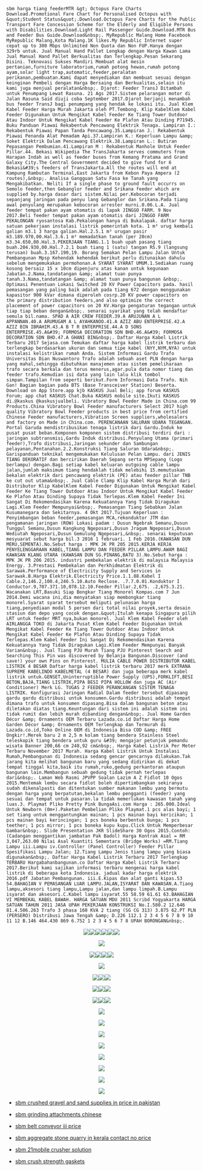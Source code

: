 
```
sbm harga tiang feederMTR &gt; Octopus Fare Charts Download.Promotional Fare Chart for Personalised Octopus with &quot;Student Status&quot;.Download.Octopus Fare Charts for the Public Transport Fare Concession Scheme for the Elderly and Eligible Persons with Disabilities.Download.Light Rail Passenger Guide.Download.MTR Bus and Feeder Bus Guide.Download&nbsp;. MyRepublic Malang Home Facebook MyRepublic Malang,Kota Malang.1K likes.My Republic Internet super cepat up to 300 Mbps Unlimited Non Quota dan Non FUP.Hanya dengan 329rb untuk. Jual Manual Hand Pallet Lengkap dengan Harga Kawan Lama Jual Manual Hand Pallet Berkualitas dan Terlengkap.Pesan Sekarang Disini. Teknovasi Sukses Mandiri Membuat alat mesin pertanian,furniture laboratorium,rumah potong hewan,rumah potong ayam,solar light trap,automatic,feeder,peralatan perikanan,pembuatan.Kami dapat menyediakan dan membuat sesuai dengan keinginan Pembeli dengan Harga Bersaing dan Berkualitas,selain itu kami juga menjual peralatan&nbsp;. Djarot: Feeder TransJ Ditambah untuk Penumpang Lewat Rasuna. 21 Ags 2017.Sistem pelarangan motor di Jalan Rasuna Said diuji coba September 2017.Djarot berjanji menambah bus feeder TransJ bagi penumpang yang hendak ke lokasi itu. Jual Klem Kabel Feeder Harga Murah Jakarta oleh PT.Tembong. Klip KabelKlem Kabel Feeder Digunakan Untuk Mengikat Kabel Feeder Ke Tiang Tower Outdoor Atau Indoor Untuk Mengikat Kabel Feeder Ke Plafon Atau Dinding P71945. Buku Panduan Piawai Rekabentuk Pencawang Elektrik Tenaga. Lampiran I.: Rekabentuk Piawai Papan Tanda Pencawang.35.Lampiran J.: Rekabentuk Piawai Penanda Alat Pemadam Api.37.Lampiran K.: Keperluan Lampu &amp; Soket Elektrik Dalam Pencawang Elektrik.38.Lampiran L.: Butiran Pepasangan Pembumian.41.Lampiran M : Rekabentuk Manhole Untuk Feeder Pillar.44. Bekasi Wikipedia The TransJakarta serves commuters from Harapan Indah as well as feeder buses from Kemang Pratama and Grand Galaxy City.The Central Government decided to give fund for 6 Bekasi&#39;s feeders of TransJakarta.All the routes will end at Kampung Rambutan Terminal,East Jakarta from Kebon Paya Ampera (2 routes),&nbsp;. Analisa Gangguan Satu Fasa ke Tanah yang Mengakibatkan. Neliti If a single phase to ground fault occurrs on Semolo feeder,then Gebanglor feeder and Srikana feeder which are supplied by.harga dasar dari sistem.Nilai per.Kebocoran terjadi sepanjang jaringan pada penyu lang Gebanglor dan Srikana.Pada tiang awal penyulang merupakan kebocoran arrester murni.0.06.L.A. Jual feeder tempat pakan ayam otomatis di lapak JINGGO FARM. 9 Nov 2017.Beli feeder tempat pakan ayam otomatis dari JINGGO FARM PEKALONGAN ryosantosa Kab.Pekalongan hanya di Bukalapak. daftar harga satuan pekerjaan instalasi listrik pemerintah kota. 1 m³ urug kembali galian m3.1 3 harga galian.Hal.2.5.1 m³ urugan pasir m3.189.970,00.Hal.3.6.1 m³ memadatkan tanah (per 20cm) m3.34.650,00.Hal.3.PEKERJAAN TIANG.1.1 buah upah pasang tiang buah.204.930,00.Hal.7.2.1 buah tiang 1 (satu) tangan RS.9 (langsung terusan) buah.3.167.190,19. Borang Semakan Pelan Lampu Jalan Untuk Pembangunan Mpsp Kehendak kehendak berikut perlu ditunaikan dahulu sebelum mengemukakan permohonan.A SYARAT SYARAT UMUM.1.Sediakan ruang kosong bersaiz 15 x 10cm dipenjuru atas kanan untuk kegunaan Jabatan.2.Nama,tandatangan &amp; alamat tuan punya tanah.3.Nama,tandatangan &amp; alamat tuan punya bangunan &nbsp;. Optimasi Penentuan Lokasi Switched 20 KV Power Capacitors pada. hasil pemasangan yang paling baik adalah pada tiang 672 dengan menggunakan kapasitor 900 kVar dimana diperoleh cosrp.20 KV power capacitors on the primary distribution feeders,and also optimize the correct placement of power capacitors on 20 KV.Harga pengaturan tegangan untuk tiap tiap beban dengan&nbsp;. senarai syarikat yang telah mendaftar semula bil.nama. SPAD A AIR CREW FEEDER.39.A ARUJUNAN A L APPANNAN.40.A ARUMUGAM A L AYAHKANOO.41.A AZIZ ABU ENTERPRISE.42.A AZIZ BIN IBRAHIM.43.A B T R ENTERPRISE.44.A D SONS ENTERPRISE.45.A&#39; FORMOSA DECORATION SDN BHD.46.A&#39; FORMOSA DECORATION SDN BHD.47.A GHANI BIN&nbsp;. Daftar Harga Kabel Listrik Terbaru 2017 Sejasa.com Temukan daftar harga kabel listrik terbaru dan terlengkap berdasarkan ukuran dan semua tipe kabel (NYY,NYM,NYA) untuk instalasi kelistrikan rumah Anda. Sistem Informasi Gardu Trafo Universitas Dian Nuswantoro Trafo adalah sebuah aset PLN dengan harga yang mahal,sehingga dibutuhkan manajemen atau sistem pemeliharaan trafo secara berkala dan terus menerus,agar.pula data nomor tiang dan feeder trafo.Kemudian isi data yang lain lalu klik tombol simpan.Tampilan from seperti berikut.Form Informasi Data Trafo. Nih Gan! Bagian bagian pada BTS (Base Transceiver Station) Beserta. Download on App Store.app kjb KASKUS Jual Beli; app forum KASKUS Forum; app chat KASKUS Chat.Buka KASKUS mobile site.Ikuti KASKUS di.@kaskus @kaskusjualbeli. Vibratory Bowl Feeder Made in China.com 99 Products.China Vibratory Bowl Feeder manufacturers Select 2017 high quality Vibratory Bowl Feeder products in best price from certified Chinese Feeder manufacturers,Vibration Screen suppliers,wholesalers and factory on Made in China.com. PERENCANAAN SALURAN UDARA TEGANGAN. Portal Garuda mendistribusikan tenaga listrik dari Gardu.Induk ke pusat pusat beban.Komponen komponen sistem distribusi terdiri dari : jaringan subtransmisi,Gardu Induk distribusi.Penyulang Utama (primari feeder),Trafo distribusi,Jaringan sekunder dan Sambungan pelayanan,Pentanahan.2.2.Konstruksi Tiang Saluran Udara&nbsp;. Garispanduan teknikal mengemukakan Kelulusan Pelan Lampu. dari JENIS TIANG DEKORATIF dan bercirikan Daerah Sepang serta MPSepang (Logo berlampu) dengan.Bagi setiap kabel keluaran outgoing cable lampu jalan,jumlah maksimum tiang hendaklah tidak melebihi 15.memutuskan bekalan elektrik dari pencawang elektrik (PE) atau feeder pillar TNB ke cut out utama&nbsp;. Jual Cable Clamp Klip Kabel Harga Murah dari Distributor Klip KabelKlem Kabel Feeder Digunakan Untuk Mengikat Kabel Feeder Ke Tiang Tower Outdoor Atau Indoor Untuk Mengikat Kabel Feeder Ke Plafon Atau Dinding Supaya Tidak Terlepas.Klem Kabel Feeder Ini Sangat Di Rekomendasikan Karena Kekuatannya Yang Tidak Diragukan Lagi.Klem Feeder Mempunyai&nbsp;. Pemasangan Tiang Sebabkan Jalan Kusumanegara dan Sekitarnya. 4 Okt 2017.Tujuan Keperluan : Penyimbangan beban feeder,pemasangan MCA,rekonduktor JTM dan pengamanan jaringan (ROW) Lokasi padam : Dusun Ngebrak Semanu,Dusun Tunggul Semanu,Dusun Kangkung Ngeposari,Dusun Jragum Ngeposari,Dusun Wediutah Ngeposari,Dusun Gemulung Ngeposari,&nbsp;. senarai keputusan mesyuarat sebut harga bil.3 2016 1 februari. 1 Feb 2016.(KAWASAN DUN MERU,SEMENTA).No.Sebut harga : MPK JK PR 205 2015.KERJA KERJA PENYELENGGARAAN KABEL,TIANG LAMPU DAN FEEDER PILLAR LAMPU.AWAM BAGI KAWASAN KLANG UTARA (KAWASAN DUN SG.PINANG,BATU 3).No.Sebut harga : MPK JK PR 206 2015. industri pembekalan elektrik di malaysia Malaysia Energy. 3.Prestasi Pembekalan dan Perkhidmatan Elektrik di Sarawak.Performance of Electricity Supply and Services in Sarawak.B.Harga Elektrik.Electricity Price.1.1.88.Kabel I Cable.2,146.2,100.4,246.5.10.Auto Reclose. .7.7.0.01.Konduktor I Conductor.9,707.371.10,078.12.10.Feeder Pillar.2,675. .2,675.3.21. Wacanakan LRT,Basuki Siap Bongkar Tiang Monorel Kompas.com 7 Jun 2014.Demi wacana ini,dia menyatakan siap membongkar tiang monorel.Syarat syarat tersebut meliputi pelunasan harga tiang,penyediaan modal 5 persen dari total nilai proyek,serta desain stasiun dan depo yang cocok dengan.&quot;Itulah kenapa Singapura pilih LRT untuk feeder MRT nya,bukan monorel. Jual Klem Kabel Feeder oleh AIRLANGGA TOKO di Jakarta Pusat Klem Kabel Feeder Digunakan Untuk Mengikat Kabel Feeder Ke Tiang Tower Outdoor Atau Indoor Untuk Mengikat Kabel Feeder Ke Plafon Atau Dinding Supaya Tidak Terlepas.Klem Kabel Feeder Ini Sangat Di Rekomendasikan Karena Kekuatannya Yang Tidak Diragukan Lagi.Klem Feeder Mempunyai Banyak Varian&nbsp;. Jual Tiang PJU Murah Tiang PJU Pinterest Search and Searching This Pin was discovered by Belanja Bangunan.Discover (and save!) your own Pins on Pinterest. MULIA CABLE POWER DISTRIBUTOR KABEL LISTRIK 4 BESAR Daftar harga kabel listrik terbaru 2017 merk EXTRANA SUPREME KABELINDO KABELMETAL (4 BESAR) dan juga beberapa merk kabel listrik untuk.GENSET,Uninterruptible Power Supply (UPS),FORKLIFT,BESI BETON,BAJA,TIANG LISTRIK,PIPA BESI PIPA HOLLOW dan juga AC (Air Conditioner) Merk LG. TUGAS 2 FEEDER PERANCANGAN SISTEM TENAGA LISTRIK. Konfigurasi Jaringan Radial Dalam feeder tersebut dipasang gardu gardu distribusi untuk konsumen.Gardu distribusi adalah tempat dimana trafo untuk konsumen dipasang.Bisa dalam bangunan beton atau diletakan diatas tiang.Keuntungan dari sistem ini adalah sistem ini tidak rumit dan lebih murah dibanding dengan&nbsp;. Jual Home Garden Décor &amp; Ornaments OEM Terbaru Lazada.co.id Daftar Harga Home Garden Décor &amp; Ornaments OEM Terlengkap dan Termurah di Lazada.co.id,Toko Online OEM di Indonesia Bisa COD &amp; FREE Ongkir!.Merek baru 2 m 2,5 m kolam tiang bendera Stainless Steel teleskopik tiang bendera untuk guru &#39; mengajar petunjuk pemandu wisata Banner 200,66 cm 248,92 cm&nbsp;. Harga Kabel Listrik Per Meter Terbaru November 2017 Murah. Harga Kabel Listrik Untuk Instalasi Rumah,Pembangunan di Indonesia sedang gencar gencarnya dilakukan.Tak jarang kita melihat bangunan baru yang sedang didirikan di dekat tempat tinggal kita,baik itu rumah,ruko,gedung perkantoran ataupun bangunan lain.Membangun sebuah gedung tidak pernah terlepas dari&nbsp;. Laman Web Rasmi JPVPP Soalan Lazim A Z Fidlot 10 Ogos 2015.Mentemak lembu secara fidlot boleh dipertimbangkan sekiranya sudah dikenalpasti dan ditentukan sumber makanan lembu yang bermutu dengan harga yang berpatutan,bekalan lembu pengganti (feeder) yang sesuai dan tempat untuk pasaran.la tidak memerlukan kawasan tanah yang luas.3. Playmat Pliko Pretty Pink BungaAsi.com Harga : 265.000.Ideal Untuk Newborn (0m+).Paketan Pembelian Pliko Playmat.1 pcs alas bayi; 1 set tiang untuk menggantungkan mainan; 1 pcs mainan bayi kericikan; 1 pcs mainan bayi kerincingan; 1 pcs boneka berbentuk bunga; 1 pcs teether; 1 pcs mirror; 1 pcs boneka kupu kupu.Click Untuk Memperbesar Gambar&nbsp;. Slide Presentation JKR SlideShare 30 Ogos 2015.Contoh: (Cadangan menggantikan jambatan Pak Badol) Harga Kontrak Asal = RM 3,047,263.00 Nilai Asal Kuantiti Sementara (Bridge Works) =RM.Tiang Lampu iii.Lampu iv.Controller (Panel Controller) Feeder Pillar Spesifikasi Lampu Jalan; 12.Tiang Lampu Jenis tiang lampu yang biasa digunakan&nbsp;. Daftar Harga Kabel Listrik Terbaru 2017 Terlengkap TERBARU Hargabahanbangunan.co Daftar Harga Kabel Listrik Terbaru 2017.Berikut kami sajikan informasi terbaru mengenai harga kabel listrik di beberapa kota Indonesia. jadual kadar harga elektrik 2016.pdf Jabatan Pembangunan. iii.E.Kipas dan alat ganti kipas.53 54.BAHAGIAN V PEMASANGAN LUAR LAMPU.JALAN,ISYARAT DAN KAWASAN.A.Tiang lampu,aksesori tiang lampu,Lampu jalan,dan lampu limpah.B.Lampu isyarat dan aksesori.C.Kabel lampu isyarat.55 58.59 61.61 63.BAHAGIAN VI MEMBEKAL KABEL BAWAH. HARGA SATUAN MDU 2011 Scribd Yogyakarta HARGA SATUAN TAHUN 2011 JASA UPAH PEKERJAAN KONSTRUKSI No.I.580.2 12.646 81.4.506.263 Trafo 3 phasa 160 KVA 2 tiang (SG CG 313) 3.875 62.PT PLN (PERSERO) Distribusi Jawa Tengah &amp; D.226 112.1 2 3 4 5 6 7 8 9 10 11 12 B.146 464.430 869 6.752 1 2 3 4 5 6 7 8 UPAH BORONGAN&nbsp;. 
```

<div align="center">
  
<a rel="nofollow" href="https://m.shibang-china.com?f=github&k=sbm+harga+tiang+feeder"><img src="https://static.shibang-china.com/en/l.png"></a><img src="https://static.shibang-china.com/en/hw.png"><a rel="nofollow" href="https://m.shibang-china.com/product/?f=github&k=sbm+harga+tiang+feeder"><img src="https://static.shibang-china.com/en/p.png"></a><a rel="nofollow" href="https://m.shibang-china.com/cases/?f=github&k=sbm+harga+tiang+feeder"><img src="https://static.shibang-china.com/en/c.png"></a><a rel="nofollow" href="https://m.shibang-china.com/news/?f=github&k=sbm+harga+tiang+feeder"><img src="https://static.shibang-china.com/en/n.png"></a><a rel="nofollow" href="https://m.shibang-china.com?f=github&k=sbm+harga+tiang+feeder"><img src="https://static.shibang-china.com/en/m.png"></a>

<a rel="nofollow" href="https://m.shibang-china.com/product/?f=github&k=sbm+harga+tiang+feeder"><img src="https://static.shibang-china.com/en/b.jpg"></a>
  
<a rel="nofollow" href="https://m.shibang-china.com/solution-aggregate.html?f=github&k=sbm+harga+tiang+feeder"><img src="https://static.shibang-china.com/en/a.jpg"></a><a rel="nofollow" href="https://m.shibang-china.com/solution-mine.html?f=github&k=sbm+harga+tiang+feeder"><img src="https://static.shibang-china.com/en/m.jpg"></a><a rel="nofollow" href="https://m.shibang-china.com/solution-mill.html?f=github&k=sbm+harga+tiang+feeder"><img src="https://static.shibang-china.com/en/g.jpg"></a><a rel="nofollow" href="https://m.shibang-china.com/solution-epc.html?f=github&k=sbm+harga+tiang+feeder"><img src="https://static.shibang-china.com/en/e.jpg"></a>

<a rel="nofollow" href="https://m.shibang-china.com/product/?f=github&k=sbm+harga+tiang+feeder"><img src="https://static.shibang-china.com/en/a-p.png"></a>

<a rel="nofollow" href="https://m.shibang-china.com/product/crusher/c6x.html?f=github&k=sbm+harga+tiang+feeder"><img src="https://static.shibang-china.com/en/j.jpg"></a><a rel="nofollow" href="https://m.shibang-china.com/product/crusher/ci5x.html?f=github&k=sbm+harga+tiang+feeder"><img src="https://static.shibang-china.com/en/i.jpg"></a><a rel="nofollow" href="https://m.shibang-china.com/product/crusher/hst.html?f=github&k=sbm+harga+tiang+feeder"><img src="https://static.shibang-china.com/en/c.jpg"></a>

<a rel="nofollow" href="https://m.shibang-china.com/product/mill/mtw.html?f=github&k=sbm+harga+tiang+feeder"><img src="https://static.shibang-china.com/en/mtw.jpg"></a><a rel="nofollow" href="https://m.shibang-china.com/product/mill/scm.html?f=github&k=sbm+harga+tiang+feeder"><img src="https://static.shibang-china.com/en/scm.jpg"></a><a rel="nofollow" href="https://m.shibang-china.com/product/mill/lm.html?f=github&k=sbm+harga+tiang+feeder"><img src="https://static.shibang-china.com/en/lm.jpg"></a>

<a rel="nofollow" href="https://m.shibang-china.com/product/sand/vsi6x.html?f=github&k=sbm+harga+tiang+feeder"><img src="https://static.shibang-china.com/en/6x.jpg"></a><a rel="nofollow" href="https://m.shibang-china.com/product/sand/vu.html?f=github&k=sbm+harga+tiang+feeder"><img src="https://static.shibang-china.com/en/vu.jpg"></a><a rel="nofollow" href="https://m.shibang-china.com/product/mobile/klun.html?f=github&k=sbm+harga+tiang+feeder"><img src="https://static.shibang-china.com/en/k.jpg"></a>

<a rel="nofollow" href="https://m.shibang-china.com/cases/?f=github&k=sbm+harga+tiang+feeder"><img src="https://static.shibang-china.com/en/case.png"></a>

<a rel="nofollow" href="https://m.shibang-china.com/cases/aggregate/202.html?f=github&k=sbm+harga+tiang+feeder"><img src="https://static.shibang-china.com/en/c-1.jpg"></a>

<a rel="nofollow" href="https://m.shibang-china.com/cases/aggregate/203.html?f=github&k=sbm+harga+tiang+feeder"><img src="https://static.shibang-china.com/en/c-2.jpg"></a>

<a rel="nofollow" href="https://m.shibang-china.com/cases/mill/123.html?f=github&k=sbm+harga+tiang+feeder"><img src="https://static.shibang-china.com/en/c-3.jpg"></a>

<a rel="nofollow" href="https://m.shibang-china.com/contact_us.html?f=github&k=sbm+harga+tiang+feeder"><img src="https://static.shibang-china.com/en/contact.png"></a>

<a rel="nofollow" href="https://swt.shibang-china.com/?f=github&k=sbm+harga+tiang+feeder"><img src="https://static.shibang-china.com/en/chat.png"></a>

<a rel="nofollow" href="https://whatsapp.shibangsoft.com/WhatsApp.php?f=github&k=sbm+harga+tiang+feeder"><img src="https://static.shibang-china.com/en/whatsapp.png"></a>

<a rel="nofollow" href="https://m.shibang-china.com/?f=github&k=sbm+harga+tiang+feeder"><img src="https://static.shibang-china.com/en/website.png"></a>

</div>


* [sbm crushed gravel and sand supplies in price in pakistan](sbm%20crushed%20gravel%20and%20sand%20supplies%20in%20price%20in%20pakistan.md)

* [sbm grinding attachments chinese](sbm%20grinding%20attachments%20chinese.md)

* [sbm belt conveyor iii price](sbm%20belt%20conveyor%20iii%20price.md)

* [sbm aggregate stone quarry in kerala contact no price](sbm%20aggregate%20stone%20quarry%20in%20kerala%20contact%20no%20price.md)

* [sbm 21mobile crusher solution](sbm%2021mobile%20crusher%20solution.md)

* [sbm crush strength gaskets](sbm%20crush%20strength%20gaskets.md)